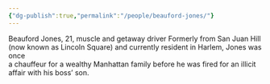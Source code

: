 ```yaml
---
{"dg-publish":true,"permalink":"/people/beauford-jones/"}
---
```


Beauford Jones, 21, muscle and getaway driver Formerly from San Juan Hill (now known as Lincoln Square) and currently resident in Harlem, Jones was once  
a chauffeur for a wealthy Manhattan family before he was fired for an illicit affair with his boss’ son.